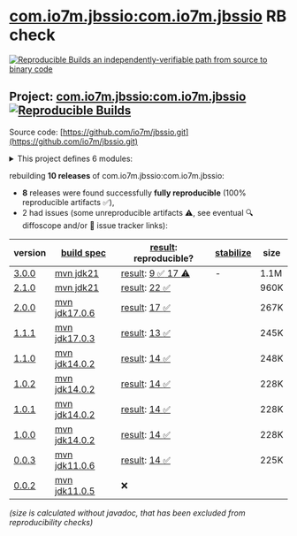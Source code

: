 [com.io7m.jbssio:com.io7m.jbssio](https://central.sonatype.com/artifact/com.io7m.jbssio/com.io7m.jbssio/versions) RB check
=======

[![Reproducible Builds](https://reproducible-builds.org/images/logos/rb.svg) an independently-verifiable path from source to binary code](https://reproducible-builds.org/)

## Project: [com.io7m.jbssio:com.io7m.jbssio](https://central.sonatype.com/artifact/com.io7m.jbssio/com.io7m.jbssio/versions) [![Reproducible Builds](https://img.shields.io/endpoint?url=https://raw.githubusercontent.com/jvm-repo-rebuild/reproducible-central/master/content/com/io7m/jbssio/badge.json)](https://github.com/jvm-repo-rebuild/reproducible-central/blob/master/content/com/io7m/jbssio/README.md)

Source code: [https://github.com/io7m/jbssio.git](https://github.com/io7m/jbssio.git)

<details><summary>This project defines 6 modules:</summary>

* [com.io7m.jbssio:com.io7m.jbssio](https://central.sonatype.com/artifact/com.io7m.jbssio/com.io7m.jbssio/overview)
* [com.io7m.jbssio:com.io7m.jbssio.api](https://central.sonatype.com/artifact/com.io7m.jbssio/com.io7m.jbssio.api/overview)
* [com.io7m.jbssio:com.io7m.jbssio.bom](https://central.sonatype.com/artifact/com.io7m.jbssio/com.io7m.jbssio.bom/overview)
* [com.io7m.jbssio:com.io7m.jbssio.ext.bounded](https://central.sonatype.com/artifact/com.io7m.jbssio/com.io7m.jbssio.ext.bounded/overview)
* [com.io7m.jbssio:com.io7m.jbssio.tests](https://central.sonatype.com/artifact/com.io7m.jbssio/com.io7m.jbssio.tests/overview)
* [com.io7m.jbssio:com.io7m.jbssio.vanilla](https://central.sonatype.com/artifact/com.io7m.jbssio/com.io7m.jbssio.vanilla/overview)
</details>

rebuilding **10 releases** of com.io7m.jbssio:com.io7m.jbssio:
- **8** releases were found successfully **fully reproducible** (100% reproducible artifacts :white_check_mark:),
- 2 had issues (some unreproducible artifacts :warning:, see eventual :mag: diffoscope and/or :memo: issue tracker links):

| version | [build spec](/BUILDSPEC.md) | [result](https://reproducible-builds.org/docs/jvm/): reproducible? | [stabilize](https://github.com/google/oss-rebuild/blob/main/cmd/stabilize/README.md) | size |
| -- | --------- | ------ | ------ | -- |
| [3.0.0](https://central.sonatype.com/artifact/com.io7m.jbssio/com.io7m.jbssio/3.0.0/pom) | [mvn jdk21](com.io7m.jbssio-3.0.0.buildspec) | [result](com.io7m.jbssio-3.0.0.buildinfo): [9 :white_check_mark:  17 :warning:](com.io7m.jbssio-3.0.0.buildcompare) | - | 1.1M |
| [2.1.0](https://central.sonatype.com/artifact/com.io7m.jbssio/com.io7m.jbssio/2.1.0/pom) | [mvn jdk21](com.io7m.jbssio-2.1.0.buildspec) | [result](com.io7m.jbssio-2.1.0.buildinfo): [22 :white_check_mark: ](com.io7m.jbssio-2.1.0.buildcompare) | | 960K |
| [2.0.0](https://central.sonatype.com/artifact/com.io7m.jbssio/com.io7m.jbssio/2.0.0/pom) | [mvn jdk17.0.6](com.io7m.jbssio-2.0.0.buildspec) | [result](com.io7m.jbssio-2.0.0.buildinfo): [17 :white_check_mark: ](com.io7m.jbssio-2.0.0.buildcompare) | | 267K |
| [1.1.1](https://central.sonatype.com/artifact/com.io7m.jbssio/com.io7m.jbssio/1.1.1/pom) | [mvn jdk17.0.3](com.io7m.jbssio-1.1.1.buildspec) | [result](com.io7m.jbssio-1.1.1.buildinfo): [13 :white_check_mark: ](com.io7m.jbssio-1.1.1.buildcompare) | | 245K |
| [1.1.0](https://central.sonatype.com/artifact/com.io7m.jbssio/com.io7m.jbssio/1.1.0/pom) | [mvn jdk14.0.2](com.io7m.jbssio-1.1.0.buildspec) | [result](com.io7m.jbssio-1.1.0.buildinfo): [14 :white_check_mark: ](com.io7m.jbssio-1.1.0.buildcompare) | | 248K |
| [1.0.2](https://central.sonatype.com/artifact/com.io7m.jbssio/com.io7m.jbssio/1.0.2/pom) | [mvn jdk14.0.2](com.io7m.jbssio-1.0.2.buildspec) | [result](com.io7m.jbssio-1.0.2.buildinfo): [14 :white_check_mark: ](com.io7m.jbssio-1.0.2.buildcompare) | | 228K |
| [1.0.1](https://central.sonatype.com/artifact/com.io7m.jbssio/com.io7m.jbssio/1.0.1/pom) | [mvn jdk14.0.2](com.io7m.jbssio-1.0.1.buildspec) | [result](com.io7m.jbssio-1.0.1.buildinfo): [14 :white_check_mark: ](com.io7m.jbssio-1.0.1.buildcompare) | | 228K |
| [1.0.0](https://central.sonatype.com/artifact/com.io7m.jbssio/com.io7m.jbssio/1.0.0/pom) | [mvn jdk14.0.2](com.io7m.jbssio-1.0.0.buildspec) | [result](com.io7m.jbssio-1.0.0.buildinfo): [14 :white_check_mark: ](com.io7m.jbssio-1.0.0.buildcompare) | | 228K |
| [0.0.3](https://central.sonatype.com/artifact/com.io7m.jbssio/com.io7m.jbssio/0.0.3/pom) | [mvn jdk11.0.6](com.io7m.jbssio-0.0.3.buildspec) | [result](com.io7m.jbssio-0.0.3.buildinfo): [14 :white_check_mark: ](com.io7m.jbssio-0.0.3.buildcompare) | | 225K |
| [0.0.2](https://central.sonatype.com/artifact/com.io7m.jbssio/com.io7m.jbssio/0.0.2/pom) | [mvn jdk11.0.5](com.io7m.jbssio-0.0.2.buildspec) | :x: | |

<i>(size is calculated without javadoc, that has been excluded from reproducibility checks)</i>
